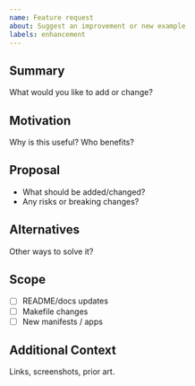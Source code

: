 ```yaml
---
name: Feature request
about: Suggest an improvement or new example
labels: enhancement
---
```


## Summary
What would you like to add or change?

## Motivation
Why is this useful? Who benefits?

## Proposal
- What should be added/changed?
- Any risks or breaking changes?

## Alternatives
Other ways to solve it?

## Scope
- [ ] README/docs updates
- [ ] Makefile changes
- [ ] New manifests / apps

## Additional Context
Links, screenshots, prior art.

